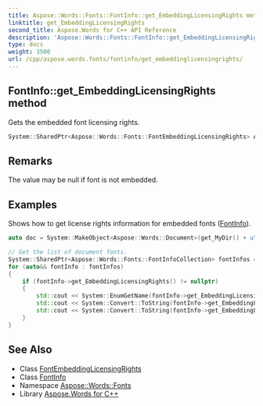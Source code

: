 ```yaml
---
title: Aspose::Words::Fonts::FontInfo::get_EmbeddingLicensingRights method
linktitle: get_EmbeddingLicensingRights
second_title: Aspose.Words for C++ API Reference
description: 'Aspose::Words::Fonts::FontInfo::get_EmbeddingLicensingRights method. Gets the embedded font licensing rights in C++.'
type: docs
weight: 3500
url: /cpp/aspose.words.fonts/fontinfo/get_embeddinglicensingrights/
---
```

## FontInfo::get_EmbeddingLicensingRights method


Gets the embedded font licensing rights.

```cpp
System::SharedPtr<Aspose::Words::Fonts::FontEmbeddingLicensingRights> Aspose::Words::Fonts::FontInfo::get_EmbeddingLicensingRights()
```

## Remarks


The value may be null if font is not embedded.

## Examples



Shows how to get license rights information for embedded fonts ([FontInfo](../)). 
```cpp
auto doc = System::MakeObject<Aspose::Words::Document>(get_MyDir() + u"Embedded font rights.docx");

// Get the list of document fonts.
System::SharedPtr<Aspose::Words::Fonts::FontInfoCollection> fontInfos = doc->get_FontInfos();
for (auto&& fontInfo : fontInfos)
{
    if (fontInfo->get_EmbeddingLicensingRights() != nullptr)
    {
        std::cout << System::EnumGetName(fontInfo->get_EmbeddingLicensingRights()->get_EmbeddingUsagePermissions()) << std::endl;
        std::cout << System::Convert::ToString(fontInfo->get_EmbeddingLicensingRights()->get_BitmapEmbeddingOnly()) << std::endl;
        std::cout << System::Convert::ToString(fontInfo->get_EmbeddingLicensingRights()->get_NoSubsetting()) << std::endl;
    }
}
```

## See Also

* Class [FontEmbeddingLicensingRights](../../fontembeddinglicensingrights/)
* Class [FontInfo](../)
* Namespace [Aspose::Words::Fonts](../../)
* Library [Aspose.Words for C++](../../../)
